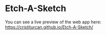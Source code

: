 # Etch-A-Sketch

You can see a live preview of the web app here: https://cristiturcan.github.io/Etch-A-Sketch/
